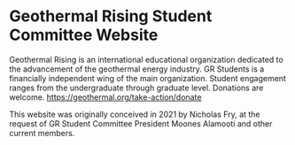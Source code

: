 # Geothermal Rising Student Committee Website
Geothermal Rising is an international educational organization dedicated to the advancement of the geothermal energy industry. GR Students is a financially independent wing of the main organization. Student engagement ranges from the undergraduate through graduate level. Donations are welcome. https://geothermal.org/take-action/donate

This website was originally conceived in 2021 by Nicholas Fry, at the request of GR Student Committee President Moones Alamooti and other current members. 
